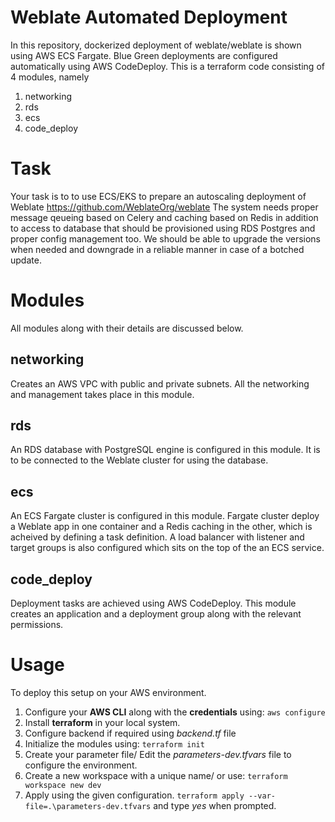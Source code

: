 # Weblate Automated Deployment

In this repository, dockerized deployment of weblate/weblate is shown using AWS ECS Fargate. Blue Green deployments are configured automatically using AWS CodeDeploy. This is a terraform code consisting of 4 modules, namely
1. networking
2. rds
3. ecs
4. code_deploy

# Task

Your task is to to use ECS/EKS to prepare an autoscaling deployment of Weblate https://github.com/WeblateOrg/weblate
The system needs proper message qeueing based on Celery and caching based on Redis in addition to access to database that should be provisioned using RDS Postgres and proper config management too.
We should be able to upgrade the versions when needed and downgrade in a reliable manner in case of a botched update.

# Modules

All modules along with their details are discussed below.

## networking

Creates an AWS VPC with public and private subnets. All the networking and management takes place in this module.

## rds

An RDS database with PostgreSQL engine is configured in this module. It is to be connected to the Weblate cluster for using the database. 

## ecs

An ECS Fargate cluster is configured in this module. Fargate cluster deploy a Weblate app in one container and a Redis caching in the other, which is acheived by defining a task definition. A load balancer with listener and target groups is also configured which sits on the top of the an ECS service.

## code_deploy

Deployment tasks are achieved using AWS CodeDeploy. This module creates an application and a deployment group along with the relevant permissions.

# Usage
To deploy this setup on your AWS environment.
1. Configure your **AWS CLI** along with the **credentials** using:										            `aws configure`
2. Install **terraform** in your local system.
3. Configure backend if required using *backend.tf* file
4. Initialize the modules using: 																				`terraform init`
5. Create your parameter file/ Edit the *parameters-dev.tfvars* file to configure the environment.
6. Create a new workspace with a unique name/ or use:																`terraform workspace new dev`
7. Apply using the given configuration.																				`terraform apply --var-file=.\parameters-dev.tfvars` and type *yes* when prompted.